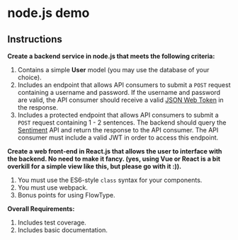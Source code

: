 # node.js demo

## Instructions

**Create a backend service in node.js that meets the following criteria:**

1. Contains a simple **User** model (you may use the database of your choice).
2. Includes an endpoint that allows API consumers to submit a `POST` request containing a username and password.  If the username and password are valid, the API consumer should receive a valid [JSON Web Token](https://jwt.io/) in the response.
3. Includes a protected endpoint that allows API consumers to submit a `POST` request containing 1 - 2 sentences.  The backend should query the [Sentiment](https://market.mashape.com/vivekn/sentiment-3) API and return the response to the API consumer.  The API consumer must include a valid JWT in order to access this endpoint.

**Create a web front-end in React.js that allows the user to interface with the backend.  No need to make it fancy.  (yes, using Vue or React is a bit overkill for a simple view like this, but please go with it :)).**

1. You must use the ES6-style `class` syntax for your components.
2. You must use webpack.
3. Bonus points for using FlowType. 

**Overall Requirements:**

1. Includes test coverage.
2. Includes basic documentation.
